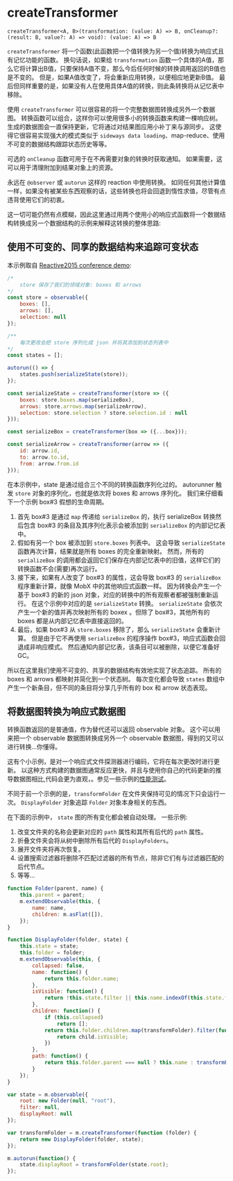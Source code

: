 # createTransformer

`createTransformer<A, B>(transformation: (value: A) => B, onCleanup?: (result: B, value?: A) => void): (value: A) => B`

`createTransformer` 将一个函数(此函数把一个值转换为另一个值)转换为响应式且有记忆功能的函数。
换句话说，如果给 `transformation` 函数一个具体的A值，那么它将计算出B值，只要保持A值不变，那么今后任何时候的转换调用返回的B值也是不变的。
但是，如果A值改变了，将会重新应用转换，以便相应地更新B值。
最后但同样重要的是，如果没有人在使用具体A值的转换，则此条转换将从记忆表中移除。

使用 `createTransformer` 可以很容易的将一个完整数据图转换成另外一个数据图。
转换函数可以组合，这样你可以使用很多小的转换函数来构建一棵响应树。
生成的数据图会一直保持更新，它将通过对结果图应用小补丁来与源同步。
这使得它很容易实现强大的模式类似于 `sideways data loading`、map-reduce、使用不可变的数据结构跟踪状态历史等等。

可选的 `onCleanup` 函数可用于在不再需要对象的转换时获取通知。
如果需要，这可以用于清理附加到结果对象上的资源。

永远在 `@observer` 或 `autorun` 这样的 reaction 中使用转换。
如同任何其他计算值一样，如果没有被某些东西观察的话，这些转换也将会回退到惰性求值，尽管有点违背使用它们的初衷。

这一切可能仍然有点模糊，因此这里通过用两个使用小的响应式函数将一个数据结构转换成另一个数据结构的示例来解释这转换的整体思路:

## 使用不可变的、同享的数据结构来追踪可变状态

本示例取自 [Reactive2015 conference demo](https://github.com/mobxjs/mobx-reactive2015-demo):

```javascript
/*
    store 保存了我们的领域对象: boxes 和 arrows
*/
const store = observable({
    boxes: [],
    arrows: [],
    selection: null
});

/**
    每次更改会把 store 序列化成 json 并将其添加到状态列表中
*/
const states = [];

autorun(() => {
    states.push(serializeState(store));
});

const serializeState = createTransformer(store => ({
    boxes: store.boxes.map(serializeBox),
    arrows: store.arrows.map(serializeArrow),
    selection: store.selection ? store.selection.id : null
}));

const serializeBox = createTransformer(box => ({...box}));

const serializeArrow = createTransformer(arrow => ({
    id: arrow.id,
    to: arrow.to.id,
    from: arrow.from.id
}));
```

在本示例中，state 是通过组合三个不同的转换函数序列化过的。
autorunner 触发 `store` 对象的序列化，也就是依次将 boxes 和 arrows 序列化。
我们来仔细看下一个示例 box#3 假想的生命周期。

1. 首先 box#3 是通过 `map` 传递给 `serializeBox` 的，执行 serializeBox 转换然后包含 box#3 的条目及其序列化表示会被添加到 `serializeBox` 的内部记忆表中。
2. 假如有另一个 box 被添加到 `store.boxes` 列表中。
这会导致 `serializeState` 函数再次计算，结果就是所有 boxes 的完全重新映射。
然而，所有的 `serializeBox` 的调用都会返回它们保存在内部记忆表中的旧值，这样它们的转换函数不会(需要)再次运行。
3. 接下来，如果有人改变了 box#3 的属性，这会导致 box#3 的 `serializeBox` 程序重新计算，就像 MobX 中的其他响应式函数一样。
因为转换会产生一个基于 box#3 的新的 json 对象，对应的转换中的所有观察者都被强制重新运行。
在这个示例中对应的是 `serializeState` 转换。
`serializeState` 会依次产生一个新的值并再次映射所有的 boxex 。但除了 box#3，其他所有的 boxes 都是从内部记忆表中直接返回的。
4. 最后，如果 box#3 从 `store.boxes` 移除了，那么 `serializeState` 会重新计算。
但是由于它不再使用 `serializeBox` 的程序操作 box#3，响应式函数会回退成非响应模式。
然后通知内部记忆表，该条目可以被删除，以便它准备好 GC。

所以在这里我们使用不可变的、共享的数据结构有效地实现了状态追踪。
所有的 boxes 和 arrows 都映射并简化到一个状态树。
每次变化都会导致 `states` 数组中产生一个新条目，但不同的条目将分享几乎所有的 box 和 arrow 状态表现。

## 将数据图转换为响应式数据图

转换函数返回的是普通值，作为替代还可以返回 observable 对象。
这个可以用来把一个 observable 数据图转换成另外一个 observable 数据图，得到的又可以进行转换...你懂得。

这有个小示例，是对一个响应式文件探测器进行编码，它将在每次更改时进行更新。
以这种方式构建的数据图通常反应更快，并且与使用你自己的代码更新的推导数据图相比,代码会更为直观，。参见一些示例的[性能测试](https://github.com/mobxjs/mobx/blob/3ea1f4af20a51a1cb30be3e4a55ec8f964a8c495/test/perf/transform-perf.js#L4)。

不同于前一个示例的是，`transformFolder` 在文件夹保持可见的情况下只会运行一次。
`DisplayFolder` 对象追踪 `Folder` 对象本身相关的东西。

在下面的示例中， `state` 图的所有变化都会被自动处理。
一些示例:
1. 改变文件夹的名称会更新对应的 `path` 属性和其所有后代的 `path` 属性。
2. 折叠文件夹会将从树中删除所有后代的 `DisplayFolders`。
3. 展开文件夹将再次恢复。
4. 设置搜索过滤器将删除不匹配过滤器的所有节点，除非它们有与过滤器匹配的后代节点。
5. 等等...


```javascript
function Folder(parent, name) {
	this.parent = parent;
	m.extendObservable(this, {
		name: name,
		children: m.asFlat([]),
	});
}

function DisplayFolder(folder, state) {
	this.state = state;
	this.folder = folder;
	m.extendObservable(this, {
		collapsed: false,
		name: function() {
			return this.folder.name;
		},
		isVisible: function() {
			return !this.state.filter || this.name.indexOf(this.state.filter) !== -1 || this.children.some(child => child.isVisible);
		},
		children: function() {
			if (this.collapsed)
				return [];
			return this.folder.children.map(transformFolder).filter(function(child) {
				return child.isVisible;
			})
		},
		path: function() {
			return this.folder.parent === null ? this.name : transformFolder(this.folder.parent).path + "/" + this.name;
		}
	});
}

var state = m.observable({
	root: new Folder(null, "root"),
	filter: null,
	displayRoot: null
});

var transformFolder = m.createTransformer(function (folder) {
	return new DisplayFolder(folder, state);
});

m.autorun(function() {
    state.displayRoot = transformFolder(state.root);
});
```
